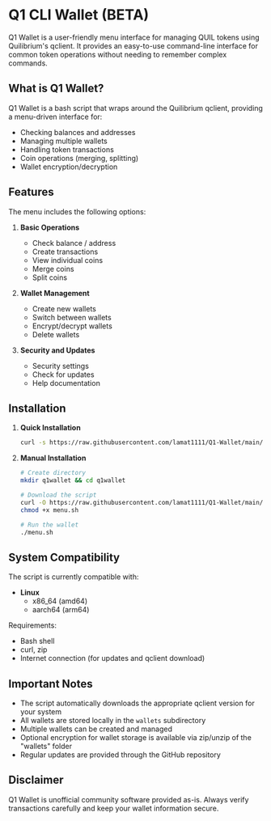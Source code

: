 # Q1 CLI Wallet (BETA)

Q1 Wallet is a user-friendly menu interface for managing QUIL tokens using Quilibrium's qclient. It provides an easy-to-use command-line interface for common token operations without needing to remember complex commands.

## What is Q1 Wallet?

Q1 Wallet is a bash script that wraps around the Quilibrium qclient, providing a menu-driven interface for:
- Checking balances and addresses
- Managing multiple wallets
- Handling token transactions
- Coin operations (merging, splitting)
- Wallet encryption/decryption

## Features

The menu includes the following options:

1. **Basic Operations**
   - Check balance / address
   - Create transactions
   - View individual coins
   - Merge coins
   - Split coins

2. **Wallet Management**
   - Create new wallets
   - Switch between wallets
   - Encrypt/decrypt wallets
   - Delete wallets

3. **Security and Updates**
   - Security settings
   - Check for updates
   - Help documentation

## Installation

1. **Quick Installation**
   ```bash
   curl -s https://raw.githubusercontent.com/lamat1111/Q1-Wallet/main/install.sh | bash
   ```

2. **Manual Installation**
   ```bash
   # Create directory
   mkdir q1wallet && cd q1wallet

   # Download the script
   curl -O https://raw.githubusercontent.com/lamat1111/Q1-Wallet/main/menu.sh
   chmod +x menu.sh

   # Run the wallet
   ./menu.sh
   ```

## System Compatibility

The script is currently compatible with:

- **Linux**
  - x86_64 (amd64)
  - aarch64 (arm64)

Requirements:
- Bash shell
- curl, zip
- Internet connection (for updates and qclient download)

## Important Notes

- The script automatically downloads the appropriate qclient version for your system
- All wallets are stored locally in the `wallets` subdirectory
- Multiple wallets can be created and managed
- Optional encryption for wallet storage is available via zip/unzip of the "wallets" folder
- Regular updates are provided through the GitHub repository

## Disclaimer

Q1 Wallet is unofficial community software provided as-is. Always verify transactions carefully and keep your wallet information secure.
